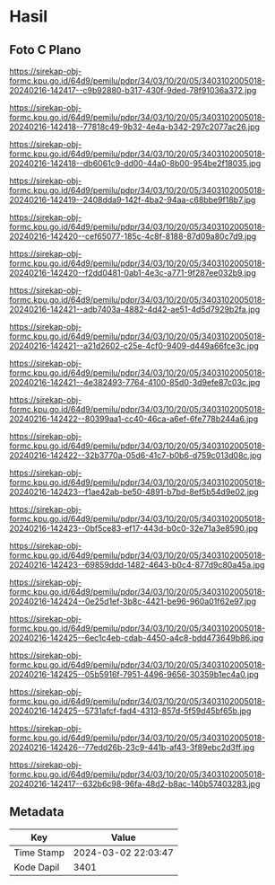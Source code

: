 # Hasil

## Foto C Plano

https://sirekap-obj-formc.kpu.go.id/64d9/pemilu/pdpr/34/03/10/20/05/3403102005018-20240216-142417--c9b92880-b317-430f-9ded-78f91036a372.jpg

https://sirekap-obj-formc.kpu.go.id/64d9/pemilu/pdpr/34/03/10/20/05/3403102005018-20240216-142418--77818c49-9b32-4e4a-b342-297c2077ac26.jpg

https://sirekap-obj-formc.kpu.go.id/64d9/pemilu/pdpr/34/03/10/20/05/3403102005018-20240216-142418--db6061c9-dd00-44a0-8b00-954be2f18035.jpg

https://sirekap-obj-formc.kpu.go.id/64d9/pemilu/pdpr/34/03/10/20/05/3403102005018-20240216-142419--2408dda9-142f-4ba2-94aa-c68bbe9f18b7.jpg

https://sirekap-obj-formc.kpu.go.id/64d9/pemilu/pdpr/34/03/10/20/05/3403102005018-20240216-142420--cef65077-185c-4c8f-8188-87d09a80c7d9.jpg

https://sirekap-obj-formc.kpu.go.id/64d9/pemilu/pdpr/34/03/10/20/05/3403102005018-20240216-142420--f2dd0481-0ab1-4e3c-a771-9f287ee032b9.jpg

https://sirekap-obj-formc.kpu.go.id/64d9/pemilu/pdpr/34/03/10/20/05/3403102005018-20240216-142421--adb7403a-4882-4d42-ae51-4d5d7929b2fa.jpg

https://sirekap-obj-formc.kpu.go.id/64d9/pemilu/pdpr/34/03/10/20/05/3403102005018-20240216-142421--a21d2602-c25e-4cf0-9409-d449a66fce3c.jpg

https://sirekap-obj-formc.kpu.go.id/64d9/pemilu/pdpr/34/03/10/20/05/3403102005018-20240216-142421--4e382493-7764-4100-85d0-3d9efe87c03c.jpg

https://sirekap-obj-formc.kpu.go.id/64d9/pemilu/pdpr/34/03/10/20/05/3403102005018-20240216-142422--80399aa1-cc40-46ca-a6ef-6fe778b244a6.jpg

https://sirekap-obj-formc.kpu.go.id/64d9/pemilu/pdpr/34/03/10/20/05/3403102005018-20240216-142422--32b3770a-05d6-41c7-b0b6-d759c013d08c.jpg

https://sirekap-obj-formc.kpu.go.id/64d9/pemilu/pdpr/34/03/10/20/05/3403102005018-20240216-142423--f1ae42ab-be50-4891-b7bd-8ef5b54d9e02.jpg

https://sirekap-obj-formc.kpu.go.id/64d9/pemilu/pdpr/34/03/10/20/05/3403102005018-20240216-142423--0bf5ce83-ef17-443d-b0c0-32e71a3e8590.jpg

https://sirekap-obj-formc.kpu.go.id/64d9/pemilu/pdpr/34/03/10/20/05/3403102005018-20240216-142423--69859ddd-1482-4643-b0c4-877d9c80a45a.jpg

https://sirekap-obj-formc.kpu.go.id/64d9/pemilu/pdpr/34/03/10/20/05/3403102005018-20240216-142424--0e25d1ef-3b8c-4421-be96-960a01f62e97.jpg

https://sirekap-obj-formc.kpu.go.id/64d9/pemilu/pdpr/34/03/10/20/05/3403102005018-20240216-142425--6ec1c4eb-cdab-4450-a4c8-bdd473649b86.jpg

https://sirekap-obj-formc.kpu.go.id/64d9/pemilu/pdpr/34/03/10/20/05/3403102005018-20240216-142425--05b5916f-7951-4496-9656-30359b1ec4a0.jpg

https://sirekap-obj-formc.kpu.go.id/64d9/pemilu/pdpr/34/03/10/20/05/3403102005018-20240216-142425--5731afcf-fad4-4313-857d-5f59d45bf65b.jpg

https://sirekap-obj-formc.kpu.go.id/64d9/pemilu/pdpr/34/03/10/20/05/3403102005018-20240216-142426--77edd26b-23c9-441b-af43-3f89ebc2d3ff.jpg

https://sirekap-obj-formc.kpu.go.id/64d9/pemilu/pdpr/34/03/10/20/05/3403102005018-20240216-142417--632b6c98-96fa-48d2-b8ac-140b57403283.jpg


## Metadata

| Key        | Value               |
| ---------- | ------------------- |
| Time Stamp | 2024-03-02 22:03:47 |
| Kode Dapil | 3401                |



